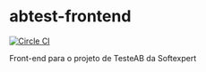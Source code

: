 # abtest-frontend

[![Circle CI](https://circleci.com/gh/softexpertsa/abtest-frontend.svg?style=svg)](https://circleci.com/gh/softexpertsa/abtest-frontend)

Front-end para o projeto de TesteAB da Softexpert
